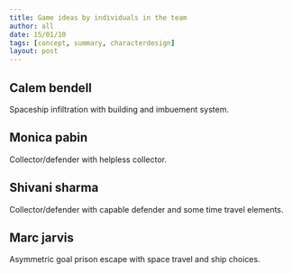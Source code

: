 ```yaml
---
title: Game ideas by individuals in the team
author: all
date: 15/01/10
tags: [concept, summary, characterdesign]
layout: post
---
```


## Calem bendell

Spaceship infiltration with building and imbuement system.


## Monica pabin

Collector/defender with helpless collector.


## Shivani sharma

Collector/defender with capable defender and some time travel elements.


## Marc jarvis

Asymmetric goal prison escape with space travel and ship choices.

